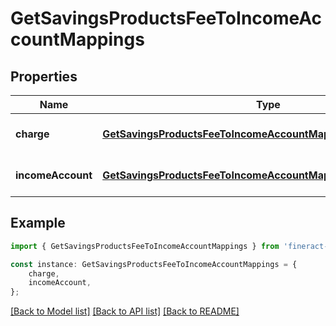 # GetSavingsProductsFeeToIncomeAccountMappings


## Properties

Name | Type | Description | Notes
------------ | ------------- | ------------- | -------------
**charge** | [**GetSavingsProductsFeeToIncomeAccountMappingsCharge**](GetSavingsProductsFeeToIncomeAccountMappingsCharge.md) |  | [optional] [default to undefined]
**incomeAccount** | [**GetSavingsProductsFeeToIncomeAccountMappingsIncomeAccount**](GetSavingsProductsFeeToIncomeAccountMappingsIncomeAccount.md) |  | [optional] [default to undefined]

## Example

```typescript
import { GetSavingsProductsFeeToIncomeAccountMappings } from 'fineract-typescript-client';

const instance: GetSavingsProductsFeeToIncomeAccountMappings = {
    charge,
    incomeAccount,
};
```

[[Back to Model list]](../README.md#documentation-for-models) [[Back to API list]](../README.md#documentation-for-api-endpoints) [[Back to README]](../README.md)
